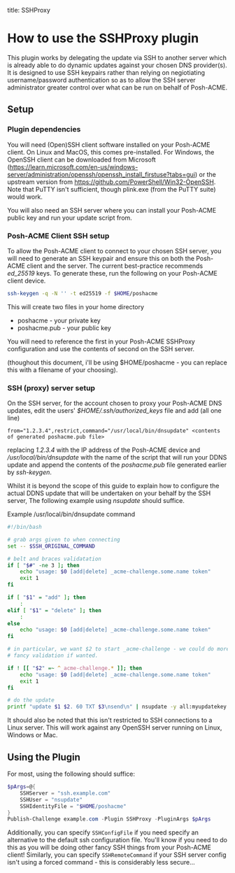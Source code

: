 title: SSHProxy

# How to use the SSHProxy plugin

This plugin works by delegating the update via SSH to another server which is already able to do dynamic updates against your chosen DNS provider(s). It is designed to use SSH keypairs rather than relying on negiotiating username/password authentication so as to allow the SSH server administrator greater control over what can be run on behalf of Posh-ACME.

## Setup

### Plugin dependencies

You will need (Open)SSH client software installed on your Posh-ACME client. On Linux and MacOS, this comes pre-installed. For Windows, the OpenSSH client can be downloaded from Microsoft (https://learn.microsoft.com/en-us/windows-server/administration/openssh/openssh_install_firstuse?tabs=gui) or the upstream version from https://github.com/PowerShell/Win32-OpenSSH. Note that PuTTY isn't sufficient, though plink.exe (from the PuTTY suite) would work.

You will also need an SSH server where you can install your Posh-ACME public key and run your update script from.

### Posh-ACME Client SSH setup

To allow the Posh-ACME client to connect to your chosen SSH server, you will need to generate an SSH keypair and ensure this on both the Posh-ACME client and the server. The current best-practice recommends *ed_25519* keys. To generate these, run the following on your Posh-ACME client device.

```bash
ssh-keygen -q -N '' -t ed25519 -f $HOME/poshacme
```

This will create two files in your home directory

* poshacme - your private key
* poshacme.pub - your public key

You will need to reference the first in your Posh-ACME SSHProxy configuration and use the contents of second on the SSH server.

(thoughout this document, i'll be using $HOME/poshacme - you can replace this with a filename of your choosing).

### SSH (proxy) server setup

On the SSH server, for the account chosen to proxy your Posh-ACME DNS updates, edit the users' *$HOME/.ssh/authorized_keys* file and add (all one line) 

```
from="1.2.3.4",restrict,command="/usr/local/bin/dnsupdate" <contents of generated poshacme.pub file>
```

replacing *1.2.3.4* with the IP address of the Posh-ACME device and */usr/local/bin/dnsupdate* with the name of the script that will run your DDNS update and append the contents of the *poshacme.pub* file generated earlier by *ssh-keygen*.

Whilst it is beyond the scope of this guide to explain how to configure the actual DDNS update that will be undertaken on your behalf by the SSH server, The following example using *nsupdate* should suffice.

Example /usr/local/bin/dnsupdate command

```bash
#!/bin/bash

# grab args given to when connecting
set -- $SSH_ORIGINAL_COMMAND

# belt and braces validatation
if [ "$#" -ne 3 ]; then
	echo "usage: $0 [add|delete] _acme-challenge.some.name token"
	exit 1
fi

if [ "$1" = "add" ]; then
	:
elif [ "$1" = "delete" ]; then
	:
else
	echo "usage: $0 [add|delete] _acme-challenge.some.name token"
fi

# in particular, we want $2 to start _acme-challenge - we could do more
# fancy validation if wanted.

if ! [[ "$2" =~ ^_acme-challenge.* ]]; then
	echo "usage: $0 [add|delete] _acme-challenge.some.name token"
	exit 1
fi

# do the update
printf "update $1 $2. 60 TXT $3\nsend\n" | nsupdate -y all:myupdatekey
```

It should also be noted that this isn't restricted to SSH connections to a Linux server. This will work against any OpenSSH server running on Linux, Windows or Mac.

## Using the Plugin

For most, using the following should suffice:

```powershell
$pArgs=@{
    SSHServer = "ssh.example.com"
    SSHUser = "nsupdate" 
    SSHIdentityFile = "$HOME/poshacme"
}
Publish-Challenge example.com -Plugin SSHProxy -PluginArgs $pArgs
```

Additionally, you can specify `SSHConfigFile` if you need specify an alternative to the default ssh configuration file. You'll know if you need to do this as you will be doing other fancy SSH things from your Posh-ACME client! Similarly, you can specify `SSHRemoteCommand` if your SSH server config isn't using a forced command - this is considerably less secure...